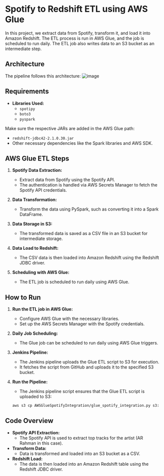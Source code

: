 # Spotify to Redshift ETL using AWS Glue

In this project, we extract data from Spotify, transform it, and load it into Amazon Redshift. The ETL process is run in AWS Glue, and the job is scheduled to run daily. The ETL job also writes data to an S3 bucket as an intermediate step.

## Architecture

The pipeline follows this architecture:
![image](https://github.com/user-attachments/assets/7a98cefd-ffa8-451d-98f0-a77f10fadd09)


## Requirements

- **Libraries Used:**
    - `spotipy`
    - `boto3`
    - `pyspark`

Make sure the respective JARs are added in the AWS Glue path:
- `redshift-jdbc42-2.1.0.30.jar`
- Other necessary dependencies like the Spark libraries and AWS SDK.

## AWS Glue ETL Steps

1. **Spotify Data Extraction:**
    - Extract data from Spotify using the Spotify API. 
    - The authentication is handled via AWS Secrets Manager to fetch the Spotify API credentials.

2. **Data Transformation:**
    - Transform the data using PySpark, such as converting it into a Spark DataFrame.

3. **Data Storage in S3:**
    - The transformed data is saved as a CSV file in an S3 bucket for intermediate storage.

4. **Data Load to Redshift:**
    - The CSV data is then loaded into Amazon Redshift using the Redshift JDBC driver.

5. **Scheduling with AWS Glue:**
    - The ETL job is scheduled to run daily using AWS Glue.

## How to Run

1. **Run the ETL job in AWS Glue:**
    - Configure AWS Glue with the necessary libraries.
    - Set up the AWS Secrets Manager with the Spotify credentials.

2. **Daily Job Scheduling:**
    - The Glue job can be scheduled to run daily using AWS Glue triggers.

3. **Jenkins Pipeline:**
    - The Jenkins pipeline uploads the Glue ETL script to S3 for execution.
    - It fetches the script from GitHub and uploads it to the specified S3 bucket.

4. **Run the Pipeline:**
    - The Jenkins pipeline script ensures that the Glue ETL script is uploaded to S3:
    ```bash
    aws s3 cp AWSGlueSpotifyIntegration/glue_spotify_integration.py s3://syedmanzoor/staging_data/Spotify/GlueSpotify/glue_spotify_integration.py
    ```

## Code Overview

- **Spotify API Extraction:** 
    - The Spotify API is used to extract top tracks for the artist (AR Rahman in this case).
- **Transform Data:** 
    - Data is transformed and loaded into an S3 bucket as a CSV.
- **Redshift Load:** 
    - The data is then loaded into an Amazon Redshift table using the Redshift JDBC driver.
